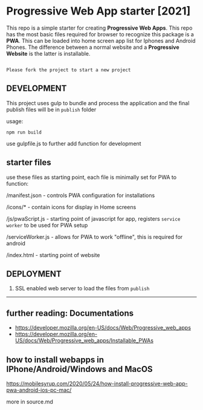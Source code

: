 # Progressive Web App starter [2021]
This repo is a simple starter for creating **Progressive Web Apps**. This repo has the most basic files required for browser to recognize this package is a **PWA**. This can be loaded into home screen app list for Iphones and Android Phones.
The difference between a normal website and a **Progressive Website** is the latter is installable.
```

Please fork the project to start a new project

```

## DEVELOPMENT
This project uses gulp to bundle and process the application and the final publish files will be in `publish` folder

usage:
```
npm run build
```

use gulpfile.js to further add function for development

## starter files
use these files as starting point, each file is minimally set for PWA to function:

/manifest.json - controls PWA configuration for installations

/icons/* - contain icons for display in Home screens

/js/pwaScript.js - starting point of javascript for app, registers `service worker` to be used for PWA setup

/serviceWorker.js - allows for PWA to work "offline", this is required for android

/index.html - starting point of website

## DEPLOYMENT
1. SSL enabled web server to load the files from `publish`

---
## further reading: Documentations
- https://developer.mozilla.org/en-US/docs/Web/Progressive_web_apps
- https://developer.mozilla.org/en-US/docs/Web/Progressive_web_apps/Installable_PWAs

## how to install webapps in IPhone/Android/Windows and MacOS
https://mobilesyrup.com/2020/05/24/how-install-progressive-web-app-pwa-android-ios-pc-mac/

more in source.md